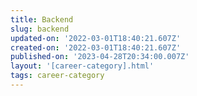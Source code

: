 ```yaml
---
title: Backend
slug: backend
updated-on: '2022-03-01T18:40:21.607Z'
created-on: '2022-03-01T18:40:21.607Z'
published-on: '2023-04-28T20:34:00.007Z'
layout: '[career-category].html'
tags: career-category
---
```




